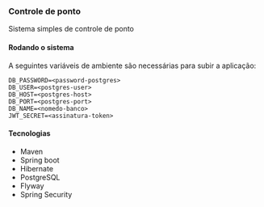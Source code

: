 ### Controle de ponto

Sistema simples de controle de ponto

#### Rodando o sistema

A seguintes variáveis de ambiente são necessárias para subir a aplicação:

    DB_PASSWORD=<password-postgres>
    DB_USER=<postgres-user>
    DB_HOST=<postgres-host>
    DB_PORT=<postgres-port>
    DB_NAME=<nomedo-banco>
    JWT_SECRET=<assinatura-token>

#### Tecnologias

- Maven
- Spring boot
- Hibernate
- PostgreSQL
- Flyway
- Spring Security